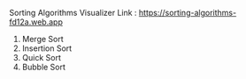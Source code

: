 Sorting Algorithms Visualizer
Link : https://sorting-algorithms-fd12a.web.app
1. Merge Sort
2. Insertion Sort
3. Quick Sort
4. Bubble Sort
